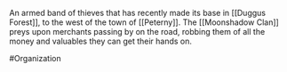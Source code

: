 An armed band of thieves that has recently made its base in <span class="political-bodies-places">[[Duggus Forest]]</span>, to the west of the town of <span class="political-bodies-places">[[Peterny]]</span>.  The <span class="miscellaneous">[[Moonshadow Clan]]</span> preys upon merchants passing by on the road, robbing them of all the money and valuables they can get their hands on.

#Organization